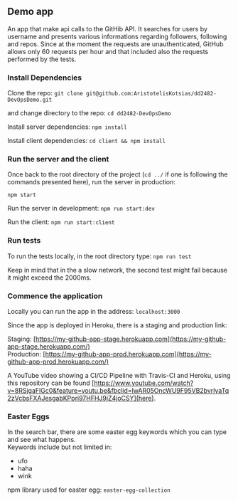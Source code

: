 ## Demo app

An app that make api calls to the GitHib API. It searches for users by username and presents various informations regarding followers, following and repos. Since at the moment the requests are unauthenticated, GitHub allows only 60 requests per hour and that included also the requests performed by the tests.

### Install Dependencies

Clone the repo: 
`git clone git@github.com:AristotelisKotsias/dd2482-DevOpsDemo.git`

and change directory to the repo:  `cd dd2482-DevOpsDemo`

Install server dependencies: `npm install`

Install client dependencies: `cd client && npm install`

### Run the server and the client

Once back to the root directory of the project (`cd ../` if one is following the commands presented here), run the server in production:

`npm start`

Run the server in development: `npm run start:dev`

Run the client: `npm run start:client`

### Run tests

To run the tests locally, in the root directory type: `npm run test`

Keep in mind that in the a slow network, the second test might fail because it might exceed the 2000ms.

### Commence the application

Locally you can run the app in the address: `localhost:3000`

Since the app is deployed in Heroku, there is a staging and production link:

Staging:        [https://my-github-app-stage.herokuapp.com](https://my-github-app-stage.herokuapp.com/)  
Production:     [https://my-github-app-prod.herokuapp.com](https://my-github-app-prod.herokuapp.com/)

A YouTube video showing a CI/CD Pipeline with Travis-CI and Heroku, using this repository can be found [https://www.youtube.com/watch?v=8RSjgaFlGc0&feature=youtu.be&fbclid=IwAR05OncWU9F95VB2bvrIyaTq2zVcbsFXAJesgabKPpri97HFHJ9jZ4joCSY](here).

### Easter Eggs

In the search bar, there are some easter egg keywords which you can type and see what happens.  
Keywords include but not limited in: 
- ufo
- haha
- wink

npm library used for easter egg: `easter-egg-collection` 
